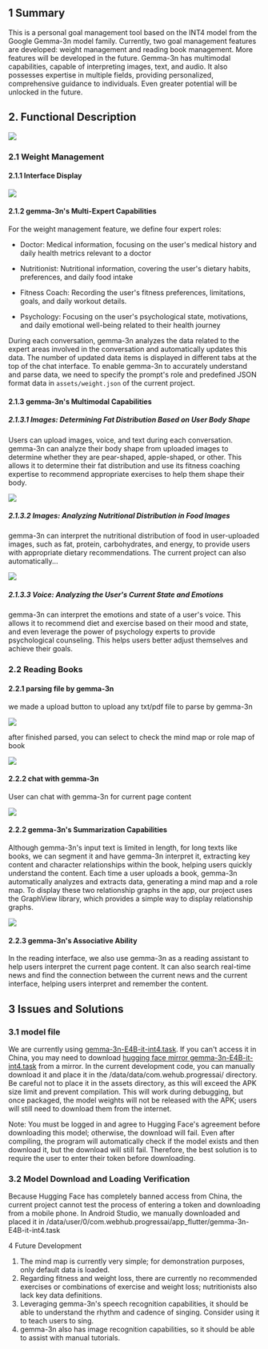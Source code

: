 
## 1 Summary

This is a personal goal management tool based on the INT4 model from the Google Gemma-3n model family. Currently, two goal management features are developed: weight management and reading book management. More features will be developed in the future.
Gemma-3n has multimodal capabilities, capable of interpreting images, text, and audio. It also possesses expertise in multiple fields, providing personalized, comprehensive guidance to individuals. Even greater potential will be unlocked in the future.

## 2. Functional Description

![](./readme_imgs/preview.jpg)

### 2.1 Weight Management
####  2.1.1 Interface Display

![](./readme_imgs/weight_expets.png)

#### 2.1.2 gemma-3n's Multi-Expert Capabilities

For the weight management feature, we define four expert roles:

+ Doctor: Medical information, focusing on the user's medical history and daily health metrics relevant to a doctor

+ Nutritionist: Nutritional information, covering the user's dietary habits, preferences, and daily food intake

+ Fitness Coach: Recording the user's fitness preferences, limitations, goals, and daily workout details.

+ Psychology: Focusing on the user's psychological state, motivations, and daily emotional well-being related to their health journey

During each conversation, gemma-3n analyzes the data related to the expert areas involved in the conversation and automatically updates this data. The number of updated data items is displayed in different tabs at the top of the chat interface.
To enable gemma-3n to accurately understand and parse data, we need to specify the prompt's role and predefined JSON format data in `assets/weight.json` of the current project.


#### 2.1.3 gemma-3n's Multimodal Capabilities

##### 2.1.3.1 Images: Determining Fat Distribution Based on User Body Shape

Users can upload images, voice, and text during each conversation. gemma-3n can analyze their body shape from uploaded images to determine whether they are pear-shaped, apple-shaped, or other. This allows it to determine their fat distribution and use its fitness coaching expertise to recommend appropriate exercises to help them shape their body.

![](./readme_imgs/weight_chat2.jpg)

##### 2.1.3.2 Images: Analyzing Nutritional Distribution in Food Images

gemma-3n can interpret the nutritional distribution of food in user-uploaded images, such as fat, protein, carbohydrates, and energy, to provide users with appropriate dietary recommendations. The current project can also automatically...

![](./readme_imgs/weight_chat1.jpg)

##### 2.1.3.3 Voice: Analyzing the User's Current State and Emotions

gemma-3n can interpret the emotions and state of a user's voice. This allows it to recommend diet and exercise based on their mood and state, and even leverage the power of psychology experts to provide psychological counseling. This helps users better adjust themselves and achieve their goals.

### 2.2 Reading Books

#### 2.2.1 parsing file by gemma-3n

we made a upload button to upload any txt/pdf file to parse by gemma-3n

![](./readme_imgs/book_list.jpg)

after finished parsed, you can select to check the mind map or role map of book

![](./readme_imgs/book_list1.jpg)


#### 2.2.2 chat with gemma-3n

User can chat with gemma-3n for current page content

![](./readme_imgs/book_chat1.jpg)

#### 2.2.2 gemma-3n's Summarization Capabilities

Although gemma-3n's input text is limited in length, for long texts like books, we can segment it and have gemma-3n interpret it, extracting key content and character relationships within the book, helping users quickly understand the content.
Each time a user uploads a book, gemma-3n automatically analyzes and extracts data, generating a mind map and a role map. To display these two relationship graphs in the app, our project uses the GraphView library, which provides a simple way to display relationship graphs. 

![](./readme_imgs/book_mindmap1.jpg)

#### 2.2.3 gemma-3n's Associative Ability

In the reading interface, we also use gemma-3n as a reading assistant to help users interpret the current page content. It can also search real-time news and find the connection between the current news and the current interface, helping users interpret and remember the content. 


## 3 Issues and Solutions

### 3.1 model file

We are currently using [gemma-3n-E4B-it-int4.task](https://huggingface.co/google/gemma-3n-E2B-it-litert-preview/blob/main/gemma-3n-E2B-it-int4.task). If you can't access it in China, you may need to download [hugging face mirror gemma-3n-E4B-it-int4.task](https://hf-mirror.com/google/gemma-3n-E4B-it-litert-preview/blob/main/gemma-3n-E4B-it-int4.task) from a mirror. In the current development code, you can manually download it and place it in the /data/data/com.wehub.progressai/ directory. Be careful not to place it in the assets directory, as this will exceed the APK size limit and prevent compilation. This will work during debugging, but once packaged, the model weights will not be released with the APK; users will still need to download them from the internet.

Note: You must be logged in and agree to Hugging Face's agreement before downloading this model; otherwise, the download will fail. Even after compiling, the program will automatically check if the model exists and then download it, but the download will still fail. Therefore, the best solution is to require the user to enter their token before downloading.

### 3.2 Model Download and Loading Verification

Because Hugging Face has completely banned access from China, the current project cannot test the process of entering a token and downloading from a mobile phone. In Android Studio, we manually downloaded and placed it in /data/user/0/com.webhub.progressai/app_flutter/gemma-3n-E4B-it-int4.task

4 Future Development
1. The mind map is currently very simple; for demonstration purposes, only default data is loaded.
2. Regarding fitness and weight loss, there are currently no recommended exercises or combinations of exercise and weight loss; nutritionists also lack key data definitions.
3. Leveraging gemma-3n's speech recognition capabilities, it should be able to understand the rhythm and cadence of singing. Consider using it to teach users to sing.
4. gemma-3n also has image recognition capabilities, so it should be able to assist with manual tutorials.